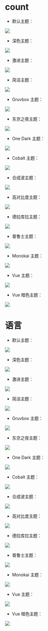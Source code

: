 # count

- 默认主题：

<img src="https://github-readme-stats.vercel.app/api?username=1587315093&count_private=true&show_icons=true&hide_title=true&theme=default">

- 深色主题：

<img src="https://github-readme-stats.vercel.app/api?username=1587315093&count_private=true&show_icons=true&hide_title=true&theme=dark">

- 激进主题：

<img src="https://github-readme-stats.vercel.app/api?username=1587315093&count_private=true&show_icons=true&hide_title=true&theme=radical">

- 简洁主题：

<img src="https://github-readme-stats.vercel.app/api?username=1587315093&count_private=true&show_icons=true&hide_title=true&theme=merko">

- Gruvbox 主题：

<img src="https://github-readme-stats.vercel.app/api?username=1587315093&count_private=true&show_icons=true&hide_title=true&theme=gruvbox">

- 东京之夜主题：

<img src="https://github-readme-stats.vercel.app/api?username=1587315093&count_private=true&show_icons=true&hide_title=true&theme=tokyonight">

- One Dark 主题：

<img src="https://github-readme-stats.vercel.app/api?username=1587315093&count_private=true&show_icons=true&hide_title=true&theme=onedark">

- Cobalt 主题：

<img src="https://github-readme-stats.vercel.app/api?username=1587315093&count_private=true&show_icons=true&hide_title=true&theme=cobalt">

- 合成波主题：

<img src="https://github-readme-stats.vercel.app/api?username=1587315093&count_private=true&show_icons=true&hide_title=true&theme=synthwave">

- 高对比度主题：

<img src="https://github-readme-stats.vercel.app/api?username=1587315093&count_private=true&show_icons=true&hide_title=true&theme=highcontrast">

- 德拉库拉主题：

<img src="https://github-readme-stats.vercel.app/api?username=1587315093&count_private=true&show_icons=true&hide_title=true&theme=dracula">

- 普鲁士主题：

<img src="https://github-readme-stats.vercel.app/api?username=1587315093&count_private=true&show_icons=true&hide_title=true&theme=prussian">

- Monokai 主题：

<img src="https://github-readme-stats.vercel.app/api?username=1587315093&count_private=true&show_icons=true&hide_title=true&theme=monokai">

- Vue 主题：

<img src="https://github-readme-stats.vercel.app/api?username=1587315093&count_private=true&show_icons=true&hide_title=true&theme=vue">

- Vue 暗色主题：

<img src="https://github-readme-stats.vercel.app/api?username=1587315093&count_private=true&show_icons=true&hide_title=true&theme=vue-dark">

# 语言

- 默认主题：

<img src="https://github-readme-stats.vercel.app/api/top-langs/?username=1587315093&theme=default&layout=compact&show_icons=true">

- 深色主题：

<img src="https://github-readme-stats.vercel.app/api/top-langs/?username=1587315093&theme=dark&layout=compact&show_icons=true">

- 激进主题：

<img src="https://github-readme-stats.vercel.app/api/top-langs/?username=1587315093&theme=radical&layout=compact&show_icons=true">

- 简洁主题：

<img src="https://github-readme-stats.vercel.app/api/top-langs/?username=1587315093&theme=merko&layout=compact&show_icons=true">

- Gruvbox 主题：

<img src="https://github-readme-stats.vercel.app/api/top-langs/?username=1587315093&theme=gruvbox&layout=compact&show_icons=true">

- 东京之夜主题：

<img src="https://github-readme-stats.vercel.app/api/top-langs/?username=1587315093&theme=tokyonight&layout=compact&show_icons=true">

- One Dark 主题：

<img src="https://github-readme-stats.vercel.app/api/top-langs/?username=1587315093&theme=onedark&layout=compact&show_icons=true">

- Cobalt 主题：

<img src="https://github-readme-stats.vercel.app/api/top-langs/?username=1587315093&theme=cobalt&layout=compact&show_icons=true">

- 合成波主题：

<img src="https://github-readme-stats.vercel.app/api/top-langs/?username=1587315093&theme=synthwave&layout=compact&show_icons=true">

- 高对比度主题：

<img src="https://github-readme-stats.vercel.app/api/top-langs/?username=1587315093&theme=highcontrast&layout=compact&show_icons=true">

- 德拉库拉主题：

<img src="https://github-readme-stats.vercel.app/api/top-langs/?username=1587315093&theme=dracula&layout=compact&show_icons=true">

- 普鲁士主题：

<img src="https://github-readme-stats.vercel.app/api/top-langs/?username=1587315093&theme=prussian&layout=compact&show_icons=true">

- Monokai 主题：

<img src="https://github-readme-stats.vercel.app/api/top-langs/?username=1587315093&theme=monokai&layout=compact&show_icons=true">

- Vue 主题：

<img src="https://github-readme-stats.vercel.app/api/top-langs/?username=1587315093&theme=vue&layout=compact&show_icons=true">

- Vue 暗色主题：

<img src="https://github-readme-stats.vercel.app/api/top-langs/?username=1587315093&theme=vue-dark&layout=compact&show_icons=true">
